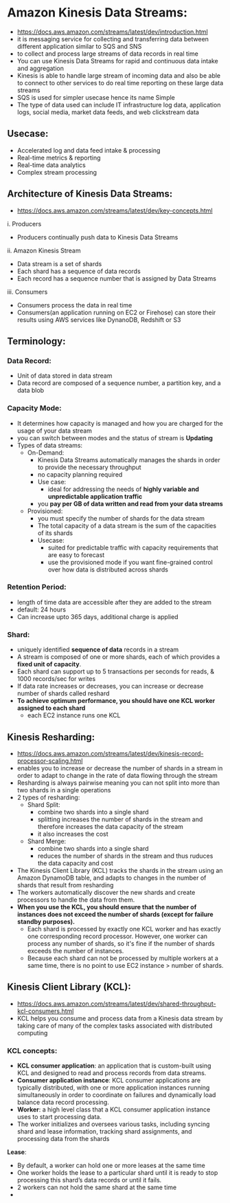 # Amazon Kinesis Data Streams:

- https://docs.aws.amazon.com/streams/latest/dev/introduction.html
- it is messaging service for collecting and transferring data between different application similar to SQS and SNS
- to collect and process large streams of data records in real time
- You can use Kinesis Data Streams for rapid and continuous data intake and aggregation
- Kinesis is able to handle large stream of incoming data and also be able to connect to other services to do real time reporting on these large data streams
- SQS is used for simpler usecase hence its name Simple
- The type of data used can include IT infrastructure log data, application logs, social media, market data feeds, and web clickstream data

## Usecase:
- Accelerated log and data feed intake & processing
- Real-time metrics & reporting
- Real-time data analytics
- Complex stream processing


## Architecture of Kinesis Data Streams:
- https://docs.aws.amazon.com/streams/latest/dev/key-concepts.html

i. Producers
- Producers continually push data to Kinesis Data Streams

ii. Amazon Kinesis Stream
- Data stream is a set of shards
- Each shard has a sequence of data records
- Each record has a sequence number that is assigned by Data Streams

iii. Consumers
- Consumers process the data in real time
- Consumers(an application running on EC2 or Firehose) can store their results using AWS services like DynanoDB, Redshift or S3


## Terminology:

### Data Record:
- Unit of data stored in data stream
- Data record are composed of a sequence number, a partition key, and a data blob

### Capacity Mode:
- It determines how capacity is managed and how you are charged for the usage of your data stream
- you can switch between modes and the status of stream is **Updating**
- Types of data streams:
    - On-Demand:
        - Kinesis Data Streams automatically manages the shards in order to provide the necessary throughput
        - no capacity planning required
        - Use case:
            - ideal for addressing the needs of **highly variable and unpredictable application traffic**
        - you **pay per GB of data written and read from your data streams**
    - Provisioned:
        - you must specify the number of shards for the data stream
        - The total capacity of a data stream is the sum of the capacities of its shards
        - Usecase:
            -  suited for predictable traffic with capacity requirements that are easy to forecast
            - use the provisioned mode if you want fine-grained control over how data is distributed across shards


### Retention Period:
- length of time data are accessible after they are added to the stream
- default: 24 hours
- Can increase upto 365 days, additional charge is applied

### Shard:
- uniquely identified **sequence of data** records in a stream
- A stream is composed of one or more shards, each of which provides a **fixed unit of capacity**.
- Each shard can support up to 5 transactions per seconds for reads, & 1000 records/sec for writes
- If data rate increases or decreases, you can increase or decrease number of shards called reshard
- **To achieve optimum performance, you should have one KCL worker assigned to each shard**
    - each EC2 instance runs one KCL

## Kinesis Resharding:
- https://docs.aws.amazon.com/streams/latest/dev/kinesis-record-processor-scaling.html
- enables you to increase or decrease the number of shards in a stream in order to adapt to change in the rate of data flowing through the stream
- Resharding is always pairwise meaning you can not split into more than two shards in a single operations
- 2 types of resharding:
    - Shard Split:
        - combine two shards into a single shard
        - splitting increases the number of shards in the stream and therefore increases the data capacity of the stream
        - it also increases the cost
    - Shard Merge:
        - combine two shards into a single shard
        - reduces the number of shards in the stream and thus ruduces the data capacity and cost
- The Kinesis Client Library (KCL) tracks the shards in the stream using an Amazon DynamoDB table, and adapts to changes in the number of shards that result from resharding
- The workers automatically discover the new shards and create processors to handle the data from them.
- **When you use the KCL, you should ensure that the number of instances does not exceed the number of shards (except for failure standby purposes).** 
    - Each shard is processed by exactly one KCL worker and has exactly one corresponding record processor. However, one worker can process any number of shards, so it's fine if the number of shards exceeds the number of instances.
    - Because each shard can not be processed by multiple workers at a same time, there is no point to use EC2 instance > number of shards.

## Kinesis Client Library (KCL):
- https://docs.aws.amazon.com/streams/latest/dev/shared-throughput-kcl-consumers.html
- KCL helps you consume and process data from a Kinesis data stream by taking care of many of the complex tasks associated with distributed computing

### KCL concepts:
- **KCL consumer application**: an application that is custom-built using KCL and designed to read and process records from data streams.
- **Consumer application instance**: KCL consumer applications are typically distributed, with one or more application instances running simultaneously in order to coordinate on failures and dynamically load balance data record processing.
- **Worker**: a high level class that a KCL consumer application instance uses to start processing data.
- The worker initializes and oversees various tasks, including syncing shard and lease information, tracking shard assignments, and processing data from the shards

**Lease**:
- By default, a worker can hold one or more leases at the same time
- One worker holds the lease to a particular shard until it is ready to stop processing this shard’s data records or until it fails.
- 2 workers can not hold the same shard at the same time
- 
